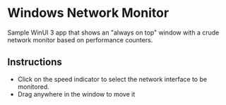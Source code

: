 # Windows Network Monitor

Sample WinUI 3 app that shows an "always on top" window with a crude network monitor based on performance counters.

## Instructions

- Click on the speed indicator to select the network interface to be monitored.
- Drag anywhere in the window to move it

